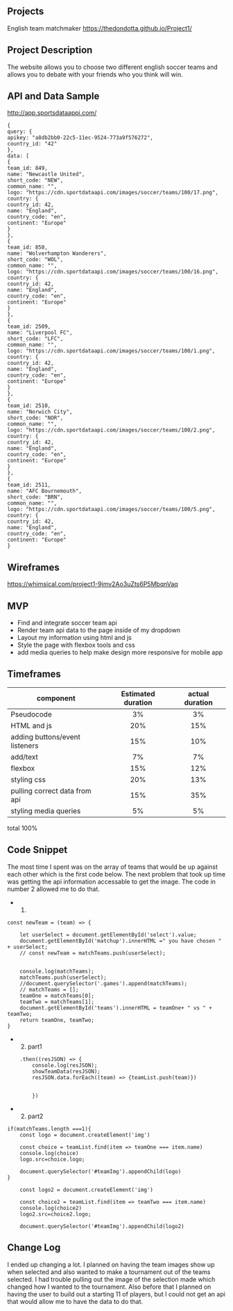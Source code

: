 ## Projects
English team matchmaker
https://thedondotta.github.io/Project1/

## Project Description
The website allows you to choose two different english soccer teams and allows you to debate with your friends who you think will win. 

## API and Data Sample
http://app.sportsdataappi.com/
```
{
query: {
apikey: "a8db2bb0-22c5-11ec-9524-773a9f576272",
country_id: "42"
},
data: [
{
team_id: 849,
name: "Newcastle United",
short_code: "NEW",
common_name: "",
logo: "https://cdn.sportdataapi.com/images/soccer/teams/100/17.png",
country: {
country_id: 42,
name: "England",
country_code: "en",
continent: "Europe"
}
},
{
team_id: 850,
name: "Wolverhampton Wanderers",
short_code: "WOL",
common_name: "",
logo: "https://cdn.sportdataapi.com/images/soccer/teams/100/16.png",
country: {
country_id: 42,
name: "England",
country_code: "en",
continent: "Europe"
}
},
{
team_id: 2509,
name: "Liverpool FC",
short_code: "LFC",
common_name: "",
logo: "https://cdn.sportdataapi.com/images/soccer/teams/100/1.png",
country: {
country_id: 42,
name: "England",
country_code: "en",
continent: "Europe"
}
},
{
team_id: 2510,
name: "Norwich City",
short_code: "NOR",
common_name: "",
logo: "https://cdn.sportdataapi.com/images/soccer/teams/100/2.png",
country: {
country_id: 42,
name: "England",
country_code: "en",
continent: "Europe"
}
},
{
team_id: 2511,
name: "AFC Bournemouth",
short_code: "BRN",
common_name: "",
logo: "https://cdn.sportdataapi.com/images/soccer/teams/100/5.png",
country: {
country_id: 42,
name: "England",
country_code: "en",
continent: "Europe"
}

```

## Wireframes
https://whimsical.com/project1-9jmv2Ao3uZts6P5MbqnVaq
            
## MVP
- Find and integrate soccer team api 
- Render team api data to the page inside of my dropdown
- Layout my information using html and js
- Style the page with flexbox tools and css
- add media queries to help make design more responsive for mobile app

## Timeframes
| component | Estimated duration | actual duration |
|---------- |:----------: |:----------: |
| Pseudocode | 3% |  3% |
|HTML and js| 20% | 15% |
|adding buttons/event listeners | 15% | 10% |
|add/text | 7% | 7% |
|flexbox | 15% | 12% |
|styling css | 20% | 13% |
|pulling correct data from api | 15% | 35% |
|styling media queries | 5% | 5% |
total 100%

## Code Snippet
The most time I spent was on the array of teams that would be up against each other which is the first code below. The next problem that took up time was getting the api information accessable to get the image. The code in number 2 allowed me to do that. 
- 1.
```
const newTeam = (team) => {

    let userSelect = document.getElementById('select').value;
    document.getElementById('matchup').innerHTML =" you have chosen " + userSelect;  
    // const newTeam = matchTeams.push(userSelect);
    
    
    console.log(matchTeams);
    matchTeams.push(userSelect);
    //document.querySelector('.games').append(matchTeams);
    // matchTeams = [];
    teamOne = matchTeams[0];
    teamTwo = matchTeams[1];
    document.getElementById('teams').innerHTML = teamOne+ " vs " + teamTwo;
    return teamOne, teamTwo;
}
```

- 2. part1
```
    .then((resJSON) => {
        console.log(resJSON);
        showTeamData(resJSON);
        resJSON.data.forEach((team) => {teamList.push(team)})
        

        })
```

- 2. part2
```
if(matchTeams.length ===1){
    const logo = document.createElement('img')

    const choice = teamList.find(item => teamOne === item.name) 
    console.log(choice)
    logo.src=choice.logo;
    
    document.querySelector('#teamImg').appendChild(logo)
}
    
    const logo2 = document.createElement('img')
    
    const choice2 = teamList.find(item => teamTwo === item.name) 
    console.log(choice2)
    logo2.src=choice2.logo;

    document.querySelector('#teamImg').appendChild(logo2)
```




## Change Log
I ended up changing a lot. I planned on having the team images show up when selected and also wanted to make a tournament out of the teams selected. I had trouble pulling out the image of the selection made which changed how I wanted to the tournament. Also before that I planned on having the user to build out a starting 11 of players, but I could not get an api that would allow me to have the data to do that. 
